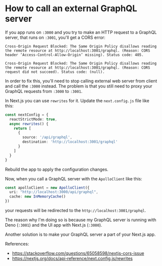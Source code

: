 # How to call an external GraphQL server

If you app runs on `:3000` and you try to make an HTTP request to a GraphQL server, that runs on `:3001`, you'll get a CORS error:

```
Cross-Origin Request Blocked: The Same Origin Policy disallows reading the remote resource at http://localhost:3001/graphql. (Reason: CORS header ‘Access-Control-Allow-Origin’ missing). Status code: 405.

Cross-Origin Request Blocked: The Same Origin Policy disallows reading the remote resource at http://localhost:3001/graphql. (Reason: CORS request did not succeed). Status code: (null).
```

In order to fix this, you'll need to stop calling external web server from client and call the `:3000` instead. The problem is that you still need to proxy your GraphQL requests from `:3000` to `:3001`.

In Next.js you can use `rewrites` for it. Update the `next.config.js` file like this:

```typescript
const nextConfig = {
  reactStrictMode: true,
  async rewrites() {
    return [
      {
        source: '/api/graphql',
        destination: 'http://localhost:3001/graphql'
      }
    ]
  }
}
```

Rebuild the app to apply the configuration changes.

Now, when you call a GraphQL server with the `ApolloClient` like this:

```typescript
const apolloClient = new ApolloClient({
  uri: "http://localhost:3000/api/graphql",
  cache: new InMemoryCache()
})
```

your requests will be redirected to the `http://localhost:3001/graphql`.

The reason why I'm doing so is because my GraphQL server is running with Deno (`:3001`) and the UI app with Next.js (`:3000`).

Another solution is to make your GraphQL server a part of your Next.js app.

References:
* https://stackoverflow.com/questions/65058598/nextjs-cors-issue
* https://nextjs.org/docs/api-reference/next.config.js/rewrites